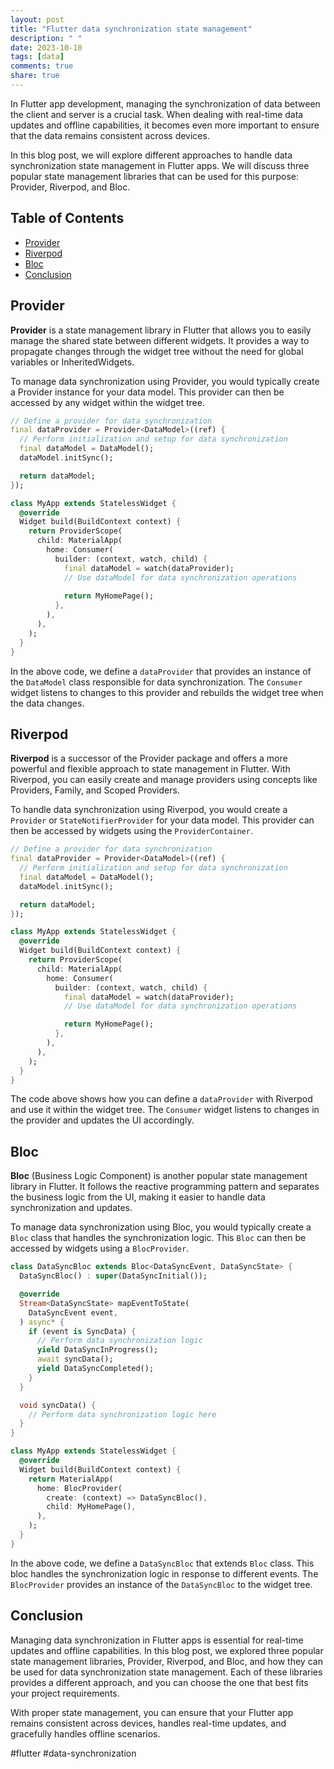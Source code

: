 ```yaml
---
layout: post
title: "Flutter data synchronization state management"
description: " "
date: 2023-10-10
tags: [data]
comments: true
share: true
---
```


In Flutter app development, managing the synchronization of data between the client and server is a crucial task. When dealing with real-time data updates and offline capabilities, it becomes even more important to ensure that the data remains consistent across devices.

In this blog post, we will explore different approaches to handle data synchronization state management in Flutter apps. We will discuss three popular state management libraries that can be used for this purpose: Provider, Riverpod, and Bloc.

## Table of Contents
- [Provider](#provider)
- [Riverpod](#riverpod)
- [Bloc](#bloc)
- [Conclusion](#conclusion)

<a name="provider"></a>
## Provider

**Provider** is a state management library in Flutter that allows you to easily manage the shared state between different widgets. It provides a way to propagate changes through the widget tree without the need for global variables or InheritedWidgets.

To manage data synchronization using Provider, you would typically create a Provider instance for your data model. This provider can then be accessed by any widget within the widget tree.

```dart
// Define a provider for data synchronization
final dataProvider = Provider<DataModel>((ref) {
  // Perform initialization and setup for data synchronization
  final dataModel = DataModel();
  dataModel.initSync();

  return dataModel;
});

class MyApp extends StatelessWidget {
  @override
  Widget build(BuildContext context) {
    return ProviderScope(
      child: MaterialApp(
        home: Consumer(
          builder: (context, watch, child) {
            final dataModel = watch(dataProvider);
            // Use dataModel for data synchronization operations
            
            return MyHomePage();
          },
        ),
      ),
    );
  }
}
```

In the above code, we define a `dataProvider` that provides an instance of the `DataModel` class responsible for data synchronization. The `Consumer` widget listens to changes to this provider and rebuilds the widget tree when the data changes.

<a name="riverpod"></a>
## Riverpod

**Riverpod** is a successor of the Provider package and offers a more powerful and flexible approach to state management in Flutter. With Riverpod, you can easily create and manage providers using concepts like Providers, Family, and Scoped Providers.

To handle data synchronization using Riverpod, you would create a `Provider` or `StateNotifierProvider` for your data model. This provider can then be accessed by widgets using the `ProviderContainer`.

```dart
// Define a provider for data synchronization
final dataProvider = Provider<DataModel>((ref) {
  // Perform initialization and setup for data synchronization
  final dataModel = DataModel();
  dataModel.initSync();

  return dataModel;
});

class MyApp extends StatelessWidget {
  @override
  Widget build(BuildContext context) {
    return ProviderScope(
      child: MaterialApp(
        home: Consumer(
          builder: (context, watch, child) {
            final dataModel = watch(dataProvider);
            // Use dataModel for data synchronization operations

            return MyHomePage();
          },
        ),
      ),
    );
  }
}
```

The code above shows how you can define a `dataProvider` with Riverpod and use it within the widget tree. The `Consumer` widget listens to changes in the provider and updates the UI accordingly.

<a name="bloc"></a>
## Bloc

**Bloc** (Business Logic Component) is another popular state management library in Flutter. It follows the reactive programming pattern and separates the business logic from the UI, making it easier to handle data synchronization and updates.

To manage data synchronization using Bloc, you would typically create a `Bloc` class that handles the synchronization logic. This `Bloc` can then be accessed by widgets using a `BlocProvider`.

```dart
class DataSyncBloc extends Bloc<DataSyncEvent, DataSyncState> {
  DataSyncBloc() : super(DataSyncInitial());

  @override
  Stream<DataSyncState> mapEventToState(
    DataSyncEvent event,
  ) async* {
    if (event is SyncData) {
      // Perform data synchronization logic
      yield DataSyncInProgress();
      await syncData();
      yield DataSyncCompleted();
    }
  }

  void syncData() {
    // Perform data synchronization logic here
  }
}

class MyApp extends StatelessWidget {
  @override
  Widget build(BuildContext context) {
    return MaterialApp(
      home: BlocProvider(
        create: (context) => DataSyncBloc(),
        child: MyHomePage(),
      ),
    );
  }
}
```

In the above code, we define a `DataSyncBloc` that extends `Bloc` class. This bloc handles the synchronization logic in response to different events. The `BlocProvider` provides an instance of the `DataSyncBloc` to the widget tree.

<a name="conclusion"></a>
## Conclusion

Managing data synchronization in Flutter apps is essential for real-time updates and offline capabilities. In this blog post, we explored three popular state management libraries, Provider, Riverpod, and Bloc, and how they can be used for data synchronization state management. Each of these libraries provides a different approach, and you can choose the one that best fits your project requirements.

With proper state management, you can ensure that your Flutter app remains consistent across devices, handles real-time updates, and gracefully handles offline scenarios.

#flutter #data-synchronization